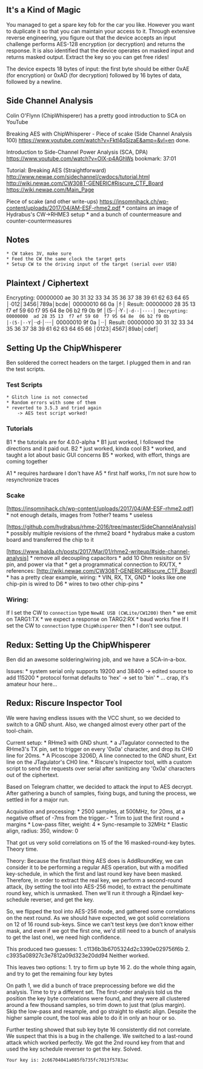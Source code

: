 
##  It's a Kind of Magic
You managed to get a spare key fob for the car you like. However you want to duplicate it so that you can maintain your access to it. Through extensive reverse engineering, you figure out that the device accepts an input challenge performs AES-128 encryption (or decryption) and returns the response. It is also identified that the device operates on masked input and returns masked output. Extract the key so you can get free rides!

The device expects 18 bytes of input: the first byte should be either 0xAE (for encryption) or 0xAD (for decryption) followed by 16 bytes of data, followed by a newline.

## Side Channel Analysis
Colin O'Flynn (ChipWhisperer) has a pretty good introduction to SCA on YouTube

Breaking AES with ChipWhisperer - Piece of scake (Side Channel Analysis 100)
https://www.youtube.com/watch?v=FktI4qSjzaE&amp=&vl=en
done.

Introduction to Side-Channel Power Analysis (SCA, DPA)
https://www.youtube.com/watch?v=OlX-p4AGhWs
bookmark: 37:01

Tutorial: Breaking AES (Straightforward)
http://www.newae.com/sidechannel/cwdocs/tutorial.html
http://wiki.newae.com/CW308T-GENERIC#Riscure_CTF_Board
https://wiki.newae.com/Main_Page

Piece of scake (and other write-ups)
https://insomnihack.ch/wp-content/uploads/2017/04/AM-ESF-rhme2.pdf
	* contains an image of Hydrabus's CW->RHME3 setup
	* and a bunch of countermeasure and counter-countermeasures

## Notes
    * CW takes 3V, make sure
    * Feed the CW the same clock the target gets
    * Setup CW to the driving input of the target (serial over USB)

## Plaintext / Ciphertext
Encrypting:
00000000  ae 30 31 32  33 34 35 36  37 38 39 61  62 63 64 65  │·012│3456│789a│bcde│
00000010  66 0a                                               │f·│
Result:
00000000  28 35 13 f7  ef 59 60 f7  95 64 8e 06  b2 f9 0b 9f  │(5··│·Y`·│·d··│····│
Decrypting:
00000000  ad 28 35 13  f7 ef 59 60  f7 95 64 8e  06 b2 f9 0b  │·(5·│··Y`│··d·│····│
00000010  9f 0a                                               │··│
Result:
00000000  30 31 32 33  34 35 36 37  38 39 61 62  63 64 65 66  │0123│4567│89ab│cdef│




## Setting Up the ChipWhisperer
Ben soldered the correct headers on the target. I plugged them in and ran the test scripts.

### Test Scripts
	* Glitch line is not connected
	* Random errors with some of them
	* reverted to 3.5.3 and tried again
		-> AES test script worked!

### Tutorials
B1
	* the tutorials are for 4.0.0-alpha
	* B1 just worked, I followed the directions and it paid out.
B2
	* just worked, kinda cool
B3
	* worked, and taught a lot about basic GUI concerns
B5
	* worked, with effort, things are coming together

A1
	* requires hardware I don't have
A5
	* first half works, I'm not sure how to resynchronize traces

### Scake
[https://insomnihack.ch/wp-content/uploads/2017/04/AM-ESF-rhme2.pdf]
	* not enough details, images from ?other? teams
	* useless

[https://github.com/hydrabus/rhme-2016/tree/master/SideChannelAnalysis]
	* possibly multiple revisions of the rhme2 board
	* hydrabus make a custom board and transferred the chip to it

[https://www.balda.ch/posts/2017/Mar/01/rhme2-writeup/#side-channel-analysis]
	* remove all decoupling capacitors
	* add 10 Ohm resisitor on 5V pin, and power via that
	* get a programmatical connection to RX/TX, 
	* references: [http://wiki.newae.com/CW308T-GENERIC#Riscure_CTF_Board]
		* has a pretty clear example, wiring:
		* VIN, RX, TX, GND
		* looks like one chip-pin is wired to D6
		* wires to two other chip-pins
		* 

### Wiring:
If I set the CW to `connection` type `NewAE USB (CWLite/CW1200)` then
	* we emit on TARG1:TX
	* we expect a response on TARG2:RX
	* baud works fine
If I set the CW to `connection` type `ChipWhisperer` then
	* I don't see output.


## Redux: Setting Up the ChipWhisperer
Ben did an awesome soldering/wiring job, and we have a SCA-in-a-box.

Issues:
	* system serial only supports 19200 and 38400 -> edited source to add 115200
	* protocol format defaults to 'hex' -> set to 'bin'
	* ... crap, it's amateur hour here...

## Redux: Riscure Inspector Tool
We were having endless issues with the VCC shunt, so we decided to switch to a GND shunt. Also, we changed almost every other part of the tool-chain.

Current setup:
	* RHme3 with GND shunt.
	* a JTagulator connected to the RHme3's TX pin, set to trigger on every '0x0a' character, and drop its CH0 line for 20ms.
	* A Picoscope 3206D, A line connected to the GND shunt, Ext line on the JTagulator's CH0 line.
	* Riscure's Inspector tool, with a custom script to send the requests over serial after sanitizing any '0x0a' characters out of the ciphertext.

Based on Telegram chatter, we decided to attack the input to AES decrypt. After gathering a bunch of samples, fixing bugs, and tuning the process, we settled in for a major run.

Acquisition and processing:
	* 2500 samples, at 500MHz, for 20ms, at a negative offset of -7ms from the trigger.-
	* Trim to just the first round + margins
	* Low-pass filter, weight: 4
	* Sync-resample to 32MHz
	* Elastic align, radius: 350, window: 0

That got us very solid correlations on 15 of the 16 masked-round-key bytes. Theory time.

Theory:
Because the first/last thing AES does is AddRoundKey, we can consider it to be performing a regular AES operation, but with a modified key-schedule, in which the first and last round key have been masked. Therefore, in order to extract the real key, we perform a second-round attack, (by setting the tool into AES-256 mode), to extract the penultimate round key, which is unmasked. Then we'll run it through a Rjindael key-schedule reverser, and get the key.

So, we flipped the tool into AES-256 mode, and gathered some correlations on the next round. As we should have expected, we got solid correlations on 12 of 16 round sub-keys. Since we can't test keys (we don't know either mask, and even if we got the first one, we'd still need to a bunch of analysis to get the last one), we need high confidence.

This produced two guesses:
	1. c1136b3b6705324d2c3390e029756f6b
	2. c3935a08927c3e7812a09d323e20dd94
Neither worked.

This leaves two options:
	1. try to firm up byte 16
	2. do the whole thing again, and try to get the remaining four key bytes

On path 1, we did a bunch of trace preprocessing before we did the analysis. Time to try a different set. The first-order analysis told us the position the key byte correlations were found, and they were all clustered around a few thousand samples, so trim down to just that (plus margin). Skip the low-pass and resample, and go straight to elastic align. Despite the higher sample count, the tool was able to do it in only an hour or so.

Further testing showed that sub key byte 16 consistently did not correlate. We suspect that this is a bug in the challenge. We switched to a last-round attack which worked perfectly. We got the 2nd round key from that and used the key schedule reverser to get the key. Solved.

```
Your key is: 2c66704041a085fb735fc7013f5783ac
```
